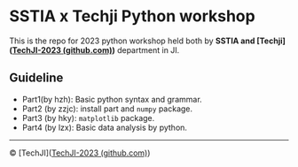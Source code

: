 # SSTIA x Techji Python workshop

This is the repo for 2023 python workshop held both by **SSTIA and [Techji]([TechJI-2023 (github.com)](https://github.com/TechJI-2023))** department in JI.

## Guideline

- Part1(by hzh): Basic python syntax and grammar.
- Part2 (by zzjc): install part and `numpy` package.
- Part3 (by hky): `matplotlib` package.
- Part4 (by lzx): Basic data analysis by python.

---

© [TechJI]([TechJI-2023 (github.com)](https://github.com/TechJI-2023))

 